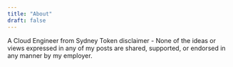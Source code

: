```yaml
---
title: "About"
draft: false
---
```

A Cloud Engineer from Sydney
Token disclaimer - None of the ideas or views expressed in any of my posts are shared, supported, or endorsed in any manner by my employer.